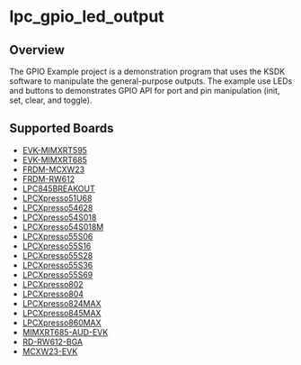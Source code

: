 # lpc_gpio_led_output

## Overview
The GPIO Example project is a demonstration program that uses the KSDK software to manipulate the general-purpose
outputs. The example use LEDs and buttons to demonstrates GPIO API for port and pin manipulation (init, set,
clear, and toggle).

## Supported Boards
- [EVK-MIMXRT595](../../../_boards/evkmimxrt595/driver_examples/gpio/led_output/example_board_readme.md)
- [EVK-MIMXRT685](../../../_boards/evkmimxrt685/driver_examples/gpio/led_output/example_board_readme.md)
- [FRDM-MCXW23](../../../_boards/frdmmcxw23/driver_examples/gpio/led_output/example_board_readme.md)
- [FRDM-RW612](../../../_boards/frdmrw612/driver_examples/gpio/led_output/example_board_readme.md)
- [LPC845BREAKOUT](../../../_boards/lpc845breakout/driver_examples/gpio/led_output/example_board_readme.md)
- [LPCXpresso51U68](../../../_boards/lpcxpresso51u68/driver_examples/gpio/led_output/example_board_readme.md)
- [LPCXpresso54628](../../../_boards/lpcxpresso54628/driver_examples/gpio/led_output/example_board_readme.md)
- [LPCXpresso54S018](../../../_boards/lpcxpresso54s018/driver_examples/gpio/led_output/example_board_readme.md)
- [LPCXpresso54S018M](../../../_boards/lpcxpresso54s018m/driver_examples/gpio/led_output/example_board_readme.md)
- [LPCXpresso55S06](../../../_boards/lpcxpresso55s06/driver_examples/gpio/led_output/example_board_readme.md)
- [LPCXpresso55S16](../../../_boards/lpcxpresso55s16/driver_examples/gpio/led_output/example_board_readme.md)
- [LPCXpresso55S28](../../../_boards/lpcxpresso55s28/driver_examples/gpio/led_output/example_board_readme.md)
- [LPCXpresso55S36](../../../_boards/lpcxpresso55s36/driver_examples/gpio/led_output/example_board_readme.md)
- [LPCXpresso55S69](../../../_boards/lpcxpresso55s69/driver_examples/gpio/led_output/example_board_readme.md)
- [LPCXpresso802](../../../_boards/lpcxpresso802/driver_examples/gpio/led_output/example_board_readme.md)
- [LPCXpresso804](../../../_boards/lpcxpresso804/driver_examples/gpio/led_output/example_board_readme.md)
- [LPCXpresso824MAX](../../../_boards/lpcxpresso824max/driver_examples/gpio/led_output/example_board_readme.md)
- [LPCXpresso845MAX](../../../_boards/lpcxpresso845max/driver_examples/gpio/led_output/example_board_readme.md)
- [LPCXpresso860MAX](../../../_boards/lpcxpresso860max/driver_examples/gpio/led_output/example_board_readme.md)
- [MIMXRT685-AUD-EVK](../../../_boards/mimxrt685audevk/driver_examples/gpio/led_output/example_board_readme.md)
- [RD-RW612-BGA](../../../_boards/rdrw612bga/driver_examples/gpio/led_output/example_board_readme.md)
- [MCXW23-EVK](../../../_boards/mcxw23evk/driver_examples/gpio/led_output/example_board_readme.md)
